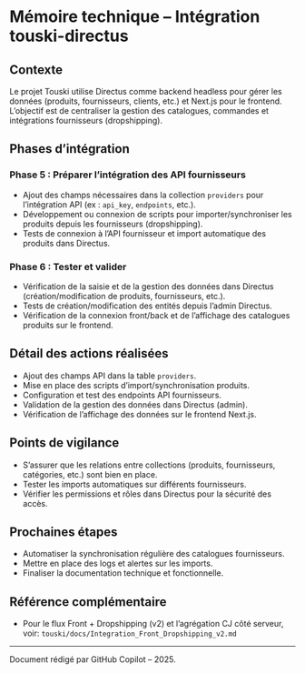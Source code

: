 # Mémoire technique – Intégration touski-directus

## Contexte
Le projet Touski utilise Directus comme backend headless pour gérer les données (produits, fournisseurs, clients, etc.) et Next.js pour le frontend. L’objectif est de centraliser la gestion des catalogues, commandes et intégrations fournisseurs (dropshipping).

## Phases d’intégration

### Phase 5 : Préparer l’intégration des API fournisseurs
- Ajout des champs nécessaires dans la collection `providers` pour l’intégration API (ex : `api_key`, `endpoints`, etc.).
- Développement ou connexion de scripts pour importer/synchroniser les produits depuis les fournisseurs (dropshipping).
- Tests de connexion à l’API fournisseur et import automatique des produits dans Directus.

### Phase 6 : Tester et valider
- Vérification de la saisie et de la gestion des données dans Directus (création/modification de produits, fournisseurs, etc.).
- Tests de création/modification des entités depuis l’admin Directus.
- Vérification de la connexion front/back et de l’affichage des catalogues produits sur le frontend.

## Détail des actions réalisées
- Ajout des champs API dans la table `providers`.
- Mise en place des scripts d’import/synchronisation produits.
- Configuration et test des endpoints API fournisseurs.
- Validation de la gestion des données dans Directus (admin).
- Vérification de l’affichage des données sur le frontend Next.js.

## Points de vigilance
- S’assurer que les relations entre collections (produits, fournisseurs, catégories, etc.) sont bien en place.
- Tester les imports automatiques sur différents fournisseurs.
- Vérifier les permissions et rôles dans Directus pour la sécurité des accès.

## Prochaines étapes
- Automatiser la synchronisation régulière des catalogues fournisseurs.
- Mettre en place des logs et alertes sur les imports.
- Finaliser la documentation technique et fonctionnelle.

## Référence complémentaire
- Pour le flux Front + Dropshipping (v2) et l’agrégation CJ côté serveur, voir: `touski/docs/Integration_Front_Dropshipping_v2.md`

---
Document rédigé par GitHub Copilot – 2025.
